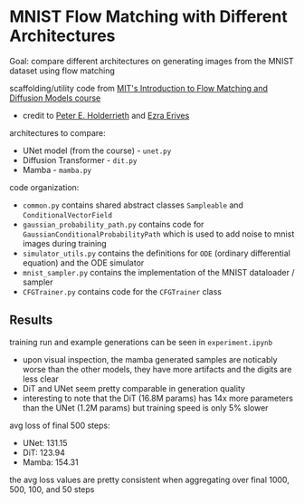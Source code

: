# MNIST Flow Matching with Different Architectures

Goal: compare different architectures on generating images from the MNIST dataset using flow matching

scaffolding/utility code from [MIT's Introduction to Flow Matching and Diffusion Models course](https://diffusion.csail.mit.edu/)
- credit to [Peter E. Holderrieth](https://www.peterholderrieth.com/) and [Ezra Erives](https://eerives.me/)

architectures to compare:
- UNet model (from the course) -  `unet.py`
- Diffusion Transformer - `dit.py`
- Mamba - `mamba.py`

code organization:
- `common.py` contains shared abstract classes `Sampleable` and `ConditionalVectorField`
- `gaussian_probability_path.py` contains code for `GaussianConditionalProbabilityPath` which is used to add noise to mnist images during training
- `simulator_utils.py` contains the definitions for `ODE` (ordinary differential equation) and the ODE simulator
- `mnist_sampler.py` contains the implementation of the MNIST dataloader / sampler
- `CFGTrainer.py` contains code for the `CFGTrainer` class

## Results
training run and example generations can be seen in `experiment.ipynb`
- upon visual inspection, the mamba generated samples are noticably worse than the other models, they have more artifacts and the digits are less clear
- DiT and UNet seem pretty comparable in generation quality
- interesting to note that the DiT (16.8M params) has 14x more parameters than the UNet (1.2M params) but training speed is only 5% slower

avg loss of final 500 steps:
- UNet: 131.15
- DiT: 123.94
- Mamba: 154.31

the avg loss values are pretty consistent when aggregating over final 1000, 500, 100, and 50 steps
